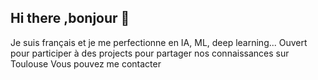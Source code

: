 ## Hi there ,bonjour 👋
Je suis français et je me perfectionne en IA, ML, deep learning...
Ouvert pour participer à des projects pour partager nos connaissances sur Toulouse 
Vous pouvez me contacter

<!--
**Aivisiodot/Aivisiodot** is a ✨ _special_ ✨ repository because its `README.md` (this file) appears on your GitHub profile.

Here are some ideas to get you started:

- 🔭 I’m currently working on ...
- 🌱 I’m currently learning ...
- 👯 I’m looking to collaborate on ...
- 🤔 I’m looking for help with ...
- 💬 Ask me about ...
- 📫 How to reach me: ...
- 😄 Pronouns: ...
- ⚡ Fun fact: ...
-->
